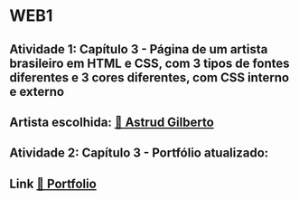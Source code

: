 # WEB1

## Atividade 1: Capítulo 3 - Página de um artista brasileiro em HTML e CSS, com 3 tipos de fontes diferentes e 3 cores diferentes, com CSS interno e externo
## Artista escolhida: <a href="https://thiagoavieira.github.io/WEB1/Astrud/index.html">🔗 Astrud Gilberto</a>

## Atividade 2: Capítulo 3 - Portfólio atualizado:
## Link <a href="https://thiagoavieira.github.io/portfolio/">🔗 Portfolio</a>
